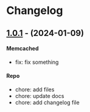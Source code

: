# Changelog


## [1.0.1](https://code.corp.com/repo/releases/tag/v1.0.1) - (2024-01-09)

#### Memcached

- fix:  fix something 

#### Repo

- chore:  add files 
- chore:  update docs 
- chore:  add changelog file 
